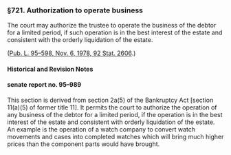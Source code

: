 ### §721. Authorization to operate business ###

The court may authorize the trustee to operate the business of the debtor for a limited period, if such operation is in the best interest of the estate and consistent with the orderly liquidation of the estate.

([Pub. L. 95–598, Nov. 6, 1978, 92 Stat. 2606](/statviewer.htm?volume=92&page=2606).)

#### Historical and Revision Notes ####

#### senate report no. 95–989 ####

This section is derived from section 2a(5) of the Bankruptcy Act [section 11(a)(5) of former title 11]. It permits the court to authorize the operation of any business of the debtor for a limited period, if the operation is in the best interest of the estate and consistent with orderly liquidation of the estate. An example is the operation of a watch company to convert watch movements and cases into completed watches which will bring much higher prices than the component parts would have brought.